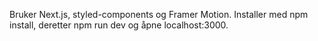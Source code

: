 Bruker Next.js, styled-components og Framer Motion. Installer med npm install, deretter npm run dev og åpne localhost:3000.

